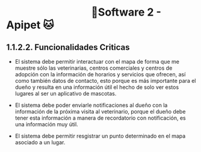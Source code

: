 #  &nbsp;&nbsp;&nbsp;&nbsp;&nbsp;&nbsp;&nbsp;&nbsp;&nbsp;&nbsp;&nbsp;&nbsp;&nbsp;&nbsp;&nbsp;&nbsp;&nbsp;&nbsp;&nbsp;&nbsp;&nbsp;&nbsp;&nbsp;&nbsp;&nbsp;&nbsp;&nbsp;&nbsp;&nbsp;&nbsp;&nbsp;&nbsp;&nbsp;&nbsp;🐶Software 2 - Apipet 🐱  #


## 1.1.2.2. Funcionalidades Criticas

- 	El sistema debe permitir interactuar con el mapa de forma que me muestre sólo las veterinarias, centros comerciales y centros de adopción con la información de horarios y servicios que ofrecen, así como también datos de contacto, esto porque es más importante para el dueño y resulta en una información útil el hecho de solo ver estos lugares al ser un aplicativo de mascotas.

- El sistema debe poder enviarle notificaciones al dueño con la información de la próxima visita al veterinario, porque el dueño debe tener esta información a manera de recordatorio con notificación, es una información muy útil.

- El sistema debe permitir resgistrar un punto determinado en el mapa asociado a un lugar.

